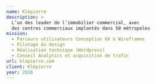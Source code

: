 ```yaml
---
name: Klépierre
description: >
  L’un des leader de l’immobilier commercial, avec
  des centres commerciaux implantés dans 50 métropoles
mission:
  - Parcours utilisateurs Conception UX & Wireframes
  - Pilotage du design
  - Réalisation technique (Wordpress)
  - Conseil Analytics et acquisition de trafic
url: klepierre.com
client: Klépierre
year: 2016
---
```

